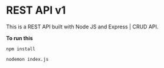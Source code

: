 # REST API v1

This is a REST API built with Node JS and Express | CRUD API. 

**To run this**

```
npm install
```

```
nodemon index.js
```